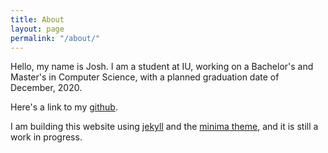 ```yaml
---
title: About
layout: page
permalink: "/about/"
---
```


Hello, my name is Josh. I am a student at IU, working on a Bachelor's and Master's in Computer Science, with a planned graduation date of December, 2020.  

Here's a link to my [github](https://github.com/joshua-m-baker).

I am building this website using [jekyll](https://jekyllrb.com/) and the [minima theme](https://github.com/jekyll/minima), and it is still a work in progress.
